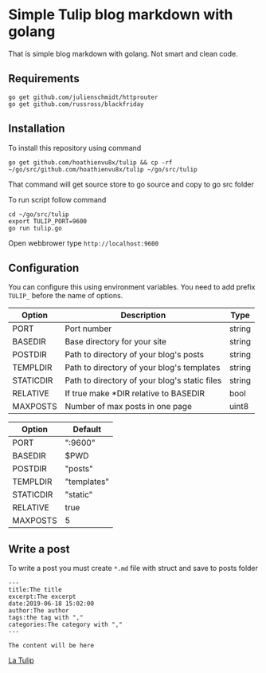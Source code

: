 Simple Tulip blog markdown with golang
=====

That is simple blog markdown with golang. Not smart and clean code.

## Requirements ##

```shell
go get github.com/julienschmidt/httprouter
go get github.com/russross/blackfriday
```

## Installation ##

To install this repository using command

```shell
go get github.com/hoathienvu8x/tulip && cp -rf ~/go/src/github.com/hoathienvu8x/tulip ~/go/src/tulip
```

That command will get source store to go source and copy to go src folder

To run script follow command

```shell
cd ~/go/src/tulip
export TULIP_PORT=9600
go run tulip.go
```

Open webbrower type `http://localhost:9600`

## Configuration ##

You can configure this using environment variables. You
need to add prefix `TULIP_` before the name of options.

| Option        | Description                                   | Type     |
|---------------|-----------------------------------------------|----------|
| PORT          | Port number                                   | string   |
| BASEDIR       | Base directory for your site                  | string   |
| POSTDIR       | Path to directory of your blog's posts        | string   |
| TEMPLDIR      | Path to directory of your blog's templates    | string   |
| STATICDIR     | Path to directory of your blog's static files | string   |
| RELATIVE      | If true make *DIR relative to BASEDIR         | bool     |
| MAXPOSTS      | Number of max posts in one page               | uint8    |

| Option    | Default     |
|-----------|-------------|
| PORT      | ":9600"     |
| BASEDIR   | $PWD        |
| POSTDIR   | "posts"     |
| TEMPLDIR  | "templates" |
| STATICDIR | "static"    |
| RELATIVE  | true        |
| MAXPOSTS  | 5           |

## Write a post ##

To write a post you must create `*.md` file with struct and save to posts folder


```
---
title:The title
excerpt:The excerpt
date:2019-06-18 15:02:00
author:The author
tags:the tag with ","
categories:The category with ","
---

The content will be here
```

[La Tulip](https://raw.githubusercontent.com/hoathienvu8x/tulip/master/tulip.jpg)
